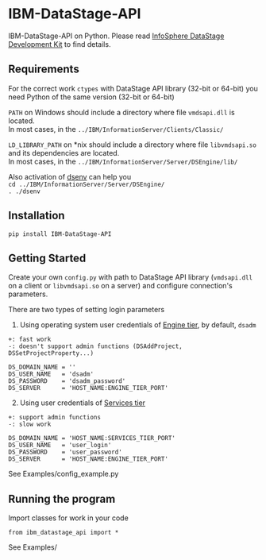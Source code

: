 # IBM-DataStage-API

IBM-DataStage-API on Python.
Please read [InfoSphere DataStage Development Kit](https://www.ibm.com/support/knowledgecenter/en/SSZJPZ_11.7.0/com.ibm.swg.im.iis.ds.cliapi.ref.doc/topics/r_dsvjbref_WebSphere_DataStage_Development_Kit.html) to find details.

## Requirements

For the correct work `ctypes` with DataStage API library (32-bit or 64-bit) you need Python of the same version (32-bit or 64-bit)

`PATH` on Windows should include a directory where file `vmdsapi.dll` is located.  
In most cases, in the `../IBM/InformationServer/Clients/Classic/`

`LD_LIBRARY_PATH` on \*nix should include a directory where file `libvmdsapi.so` and its dependencies are located.  
In most cases, in the `../IBM/InformationServer/Server/DSEngine/lib/`

Also activation of [dsenv](https://www.ibm.com/support/knowledgecenter/en/SSZJPZ_11.7.0/com.ibm.swg.im.iis.productization.iisinfsv.install.doc/topics/wsisinst_dsenv_file.html) can help you  
`cd ../IBM/InformationServer/Server/DSEngine/`  
`. ./dsenv`

## Installation
```
pip install IBM-DataStage-API
```

## Getting Started

Create your own `config.py` with path to DataStage API library (`vmdsapi.dll` on a client or `libvmdsapi.so` on a server) and configure connection's parameters.

There are two types of setting login parameters

1. Using operating system user credentials of [Engine tier](https://www.ibm.com/support/knowledgecenter/en/SSZJPZ_11.7.0/com.ibm.swg.im.iis.productization.iisinfsv.overview.arch.doc/topics/wsisinst_arch_engine_layer.html), by default, `dsadm`
```
+: fast work
-: doesn't support admin functions (DSAddProject, DSSetProjectProperty...)

DS_DOMAIN_NAME = ''
DS_USER_NAME   = 'dsadm'
DS_PASSWORD    = 'dsadm_password'
DS_SERVER      = 'HOST_NAME:ENGINE_TIER_PORT'
```

2. Using user credentials of [Services tier](https://www.ibm.com/support/knowledgecenter/en/SSZJPZ_11.7.0/com.ibm.swg.im.iis.productization.iisinfsv.overview.arch.doc/topics/wsisinst_arch_domain_layer.html)
```
+: support admin functions
-: slow work

DS_DOMAIN_NAME = 'HOST_NAME:SERVICES_TIER_PORT'
DS_USER_NAME   = 'user_login'
DS_PASSWORD    = 'user_password'
DS_SERVER      = 'HOST_NAME:ENGINE_TIER_PORT'
```

See Examples/config_example.py

## Running the program

Import classes for work in your code

```
from ibm_datastage_api import *
```

See Examples/
